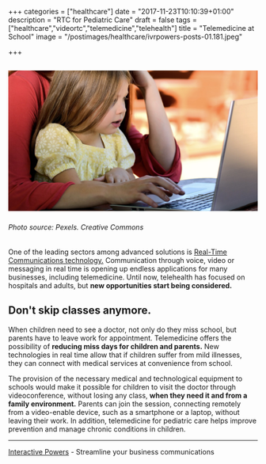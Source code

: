 +++
categories = ["healthcare"]
date = "2017-11-23T10:10:39+01:00"
description = "RTC for Pediatric Care"
draft = false
tags = ["healthcare","videortc","telemedicine","telehealth"]
title = "Telemedicine at School"
image = "/postimages/healthcare/ivrpowers-posts-01.181.jpeg"

+++

![Child before a laptop](/postimages/healthcare/ivrpowers-posts-01.181.jpeg)
---------
###### Photo source: Pexels. Creative Commons


One of the leading sectors among advanced solutions is [Real-Time Communications technology.]( http://blog.ivrpowers.com/post/trends/increasing-business-rtc/) Communication through voice, video or messaging in real time is opening up endless applications for many businesses, including telemedicine. Until now, telehealth has focused on hospitals and adults, but **new opportunities start being considered.**


## Don't skip classes anymore.

When children need to see a doctor, not only do they miss school, but parents have to leave work for appointment. Telemedicine offers the possibility of **reducing miss days for children and parents.** New technologies in real time allow that if children suffer from mild illnesses, they can connect with medical services at convenience from school.

The provision of the necessary medical and technological equipment to schools would make it possible for children to visit the doctor through videoconference, without losing any class, **when they need it and from a family environment.** Parents can join the session, connecting remotely from a video-enable device, such as a smartphone or a laptop, without leaving their work. In addition, telemedicine for pediatric care helps improve prevention and manage chronic conditions in children.

---
[Interactive Powers](http://www.ivrpowers.com/ ) - Streamline your business communications


